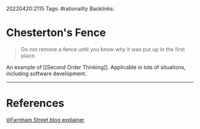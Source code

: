20220420:2115
Tags: #rationality 
Backlinks:
# Chesterton's Fence
> Do not remove a fence until you know why it was put up in the first place.

An example of [[Second Order Thinking]]. Applicable in lots of situations, including software development.

---
# References
[🌐Farnham Street blog explainer](https://fs.blog/chestertons-fence/)